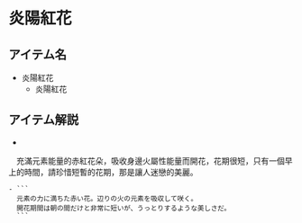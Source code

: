 # 炎陽紅花
## アイテム名
 - 炎陽紅花
   - 炎陽紅花

## アイテム解説
 - ```
 　充滿元素能量的赤紅花朵，吸收身邊火屬性能量而開花，花期很短，只有一個早上的時間，請珍惜短暫的花期，那是讓人迷戀的美麗。 
   ```
   - ```
     元素の力に満ちた赤い花。辺りの火の元素を吸収して咲く。
     開花期間は朝の間だけと非常に短いが、うっとりするような美しさだ。
     ```
